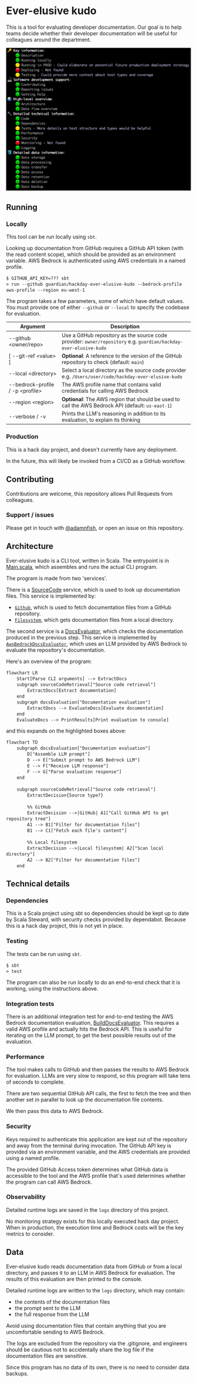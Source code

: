 Ever-elusive kudo
=================

This is a tool for evaluating developer documentation. Our goal is to help teams decide whether their developer documentation will be useful for colleagues around the department.

![Screenshot of program output](docs/output-screenshot.png)

## Running

### Locally

This tool can be run locally using `sbt`.

Looking up documentation from GitHub requires a GitHub API token (with the read content scope), which should be provided as an environment variable. AWS Bedrock is authenticated using AWS credentials in a named profile.

    $ GITHUB_API_KEY=??? sbt
    > run --github guardian/hackday-ever-elusive-kudo --bedrock-profile aws-profile --region eu-west-1

The program takes a few parameters, some of which have default values. You must provide one of either `--github` or `--local` to specify the codebase for evaluation.

| Argument                               | Description                                                                                                       |
|----------------------------------------|-------------------------------------------------------------------------------------------------------------------|
| --github &lt;owner/repo&gt;            | Use a GitHub repository as the source code provider: `owner/repository` e.g. `guardian/hackday-ever-elusive-kudo` |
| [ --git-ref &lt;value&gt; ]            | **Optional**: A reference to the version of the GitHub repository to check (default: `main`)                      |
| --local &lt;directory&gt;              | Select a local directory as the source code provider e.g. `/Users/user/code/hackday-ever-elusive-kudo`            |
| --bedrock-profile / -p &lt;profile&gt; | The AWS profile name that contains valid credentials for calling AWS Bedrock                                      |
| --region &lt;region&gt;                | **Optional**: The AWS region that should be used to call the AWS Bedrock API (default: `us-east-1`)               |
| --verbose / -v                         | Prints the LLM's reasoning in addition to its evaluation, to explain its thinking                                 |

### Production

This is a hack day project, and doesn't currently have any deployment.

In the future, this will likely be invoked from a CI/CD as a GitHub workflow.

## Contributing

Contributions are welcome, this repository allows Pull Requests from colleagues.

### Support / issues

Please get in touch with [@adamnfish](https://github.com/adamnfish), or open an issue on this repository.

## Architecture

Ever-elusive kudo is a CLI tool, written in Scala. The entrypoint is in [Main.scala](src/main/scala/com/adamnfish/eek/Main.scala),
which assembles and runs the actual CLI program.

The program is made from two 'services'.

There is a [SourceCode](src/main/scala/com/adamnfish/eek/sourcecode/SourceCode.scala) service, which is used to look up documentation files. This service is implemented by:
- [`Github`](src/main/scala/com/adamnfish/eek/sourcecode/Github.scala), which is used to fetch documentation files from a GitHub repository.
- [`Filesystem`](src/main/scala/com/adamnfish/eek/sourcecode/Filesystem.scala), which gets documentation files from a local directory.

The second service is a [DocsEvaluator](src/main/scala/com/adamnfish/eek/docs/DocsEvaluator.scala), which checks the documentation produced in the previous step. This service is implemented by [`AwsBedrockDocsEvaluator`](src/main/scala/com/adamnfish/eek/docs/AwsBedrockDocsEvaluator.scala), which uses an LLM provided by AWS Bedrock to evaluate the repository's documentation.

Here's an overview of the program:

```mermaid
flowchart LR
    Start[Parse CLI arguments] --> ExtractDocs
    subgraph sourceCodeRetrieval["Source code retrieval"]
        ExtractDocs[Extract documentation]
    end
    subgraph docsEvaluation["Documentation evaluation"]
        ExtractDocs --> EvaluateDocs[Evaluate documentation]
    end
    EvaluateDocs --> PrintResults[Print evaluation to console]
```

 and this expands on the highlighted boxes above:

```mermaid
flowchart TD
    subgraph docsEvaluation["Documentation evaluation"]
        D["Assemble LLM prompt"]
        D --> E["Submit prompt to AWS Bedrock LLM"]
        E --> F["Receive LLM response"]
        F --> G["Parse evaluation response"]
    end

    subgraph sourceCodeRetrieval["Source code retrieval"]
        ExtractDecision{Source type?}

        %% GitHub
        ExtractDecision -->|GitHub| A1["Call GitHub API to get repository tree"]
        A1 --> B1["Filter for documentation files"]
        B1 --> C1["Fetch each file's content"]

        %% Local filesystem
        ExtractDecision -->|Local filesystem| A2["Scan local directory"]
        A2 --> B2["Filter for documentation files"]
    end
```

## Technical details

### Dependencies

This is a Scala project using sbt so dependencies should be kept up to date by Scala Steward, with security checks provided by dependabot. Because this is a hack day project, this is not yet in place.

### Testing

The tests can be run using `sbt`.

    $ sbt
    > test

The program can also be run locally to do an end-to-end check that it is working, using the instructions above.

### Integration tests

There is an additional integration test for end-to-end testing the AWS Bedrock documentation evaluation, [BuildDocsEvaluator](src/test/scala/com/adamnfish/eek/integration/BuildDocsEvaluator.scala). This requires a valid AWS profile and actually hits the Bedrock API. This is useful for iterating on the LLM prompt, to get the best possible results out of the evaluation. 

### Performance

The tool makes calls to GitHub and then passes the results to AWS Bedrock for evaluation. LLMs are very slow to respond, so this program will take tens of seconds to complete.

There are two sequential GitHub API calls, the first to fetch the tree and then another set in parallel to look up the documentation file contents.

We then pass this data to AWS Bedrock.

### Security

Keys required to authenticate this application are kept out of the repository and away from the terminal during invocation. The GitHub API key is provided via an environment variable, and the AWS credentials are provided using a named profile.

The provided GitHub Access token determines what GitHub data is accessible to the tool and the AWS profile that's used determines whether the program can call AWS Bedrock.

### Observability

Detailed runtime logs are saved in the `logs` directory of this project.

No monitoring strategy exists for this locally executed hack day project. When in production, the execution time and Bedrock costs will be the key metrics to consider.

## Data

Ever-elusive kudo reads documentation data from GitHub or from a local directory, and passes it to an LLM in AWS Bedrock for evaluation. The results of this evaluation are then printed to the console.

Detailed runtime logs are written to the `logs` directory, which may contain:
- the contents of the documentation files
- the prompt sent to the LLM
- the full response from the LLM

Avoid using documentation files that contain anything that you are uncomfortable sending to AWS Bedrock.

The logs are excluded from the repository via the .gitignore, and engineers should be cautious not to accidentally share the log file if the documentation files are sensitive.

Since this program has no data of its own, there is no need to consider data backups.
